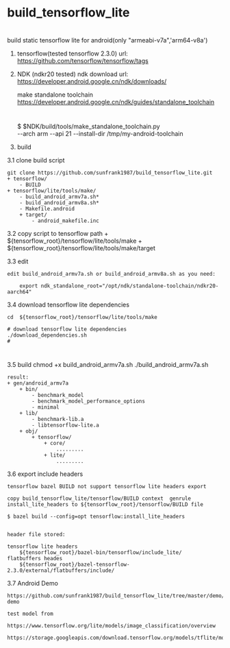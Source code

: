 # build_tensorflow_lite
# 
build static tensorflow lite for android(only "armeabi-v7a",'arm64-v8a')


1. tensorflow(tested tensorflow 2.3.0) 
   url: https://github.com/tensorflow/tensorflow/tags

2. NDK (ndkr20 tested)
    ndk download url: https://developer.android.google.cn/ndk/downloads/

    make standalone toolchain
    https://developer.android.google.cn/ndk/guides/standalone_toolchain
    # 
    $ $NDK/build/tools/make_standalone_toolchain.py \
    --arch arm --api 21 --install-dir /tmp/my-android-toolchain


3. build

3.1 clone build script

    git clone https://github.com/sunfrank1987/build_tensorflow_lite.git
    + tensorflow/
        - BUILD
    + tensorflow/lite/tools/make/
        - build_android_armv7a.sh*
        - build_android_armv8a.sh*
        - Makefile.android
        + target/
            - android_makefile.inc

3.2 copy script to tensorflow path
    + ${tensorflow_root}/tensorflow/lite/tools/make
    + ${tensorflow_root}/tensorflow/lite/tools/make/target


3.3 edit 

    edit build_android_armv7a.sh or build_android_armv8a.sh as you need:

        export ndk_standalone_root="/opt/ndk/standalone-toolchain/ndkr20-aarch64"

3.4 download tensorflow lite dependencies

    cd  ${tensorflow_root}/tensorflow/lite/tools/make

    # download tensorflow lite dependencies
    ./download_dependencies.sh
    #

#


3.5 build
    chmod +x build_android_armv7a.sh
    ./build_android_armv7a.sh
    

    result:
    + gen/android_armv7a 
        + bin/
            - benchmark_model
            - benchmark_model_performance_options
            - minimal
        + lib/
            - benchmark-lib.a
            - libtensorflow-lite.a
        + obj/
            + tensorflow/
                + core/
                    .........
                + lite/
                    .........


3.6 export include headers
    
    tensorflow bazel BUILD not support tensorflow lite headers export 

    copy build_tensorflow_lite/tensorflow/BUILD context  genrule install_lite_headers to ${tensorflow_root}/tensorflow/BUILD file

    $ bazel build --config=opt tensorflow:install_lite_headers


    header file stored:

    tensorflow lite headers
        ${tensorflow_root}/bazel-bin/tensorflow/include_lite/
    flatbuffers heades
        ${tensorflow_root}/bazel-tensorflow-2.3.0/external/flatbuffers/include/

3.7 Android Demo

    https://github.com/sunfrank1987/build_tensorflow_lite/tree/master/demo/tflite-demo

    test model from 
    
    https://www.tensorflow.org/lite/models/image_classification/overview

    https://storage.googleapis.com/download.tensorflow.org/models/tflite/mobilenet_v1_1.0_224_quant_and_labels.zip







